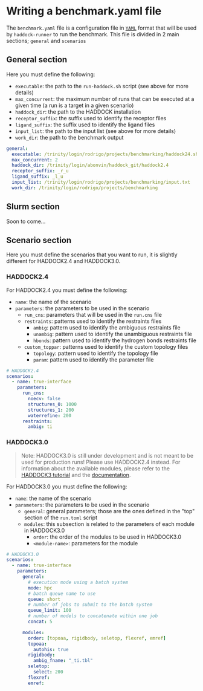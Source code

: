 # Writing a benchmark.yaml file

The `benchmark.yaml` file is a configuration file in [`YAML`](https://yaml.org/) format that will be used by `haddock-runner` to run the benchmark. This file is divided in 2 main sections; `general` and `scenarios`

## General section

Here you must define the following:

- `executable`: the path to the `run-haddock.sh` script (see above for more details)
- `max_concurrent`: the maximum number of runs that can be executed at a given time (a run is a target in a given scenario)
- `haddock_dir`: the path to the HADDOCK installation
- `receptor_suffix`: the suffix used to identify the receptor files
- `ligand_suffix`: the suffix used to identify the ligand files
- `input_list`: the path to the input list (see above for more details)
- `work_dir`: the path to the benchmark output

```yaml
general:
  executable: /trinity/login/rodrigo/projects/benchmarking/haddock24.sh
  max_concurrent: 2
  haddock_dir: /trinity/login/abonvin/haddock_git/haddock2.4
  receptor_suffix: _r_u
  ligand_suffix: _l_u
  input_list: /trinity/login/rodrigo/projects/benchmarking/input.txt
  work_dir: /trinity/login/rodrigo/projects/benchmarking
```

## Slurm section

Soon to come...

## Scenario section

Here you must define the scenarios that you want to run, it is slightly different for HADDOCK2.4 and HADDOCK3.0.

### HADDOCK2.4

For HADDOCK2.4 you must define the following:

- `name`: the name of the scenario
- `parameters`: the parameters to be used in the scenario
  - `run_cns`: parameters that will be used in the `run.cns` file
  - `restraints`: patterns used to identify the restraints files
    - `ambig`: pattern used to identify the ambiguous restraints file
    - `unambig`: pattern used to identify the unambiguous restraints file
    - `hbonds`: pattern used to identify the hydrogen bonds restraints file
  - `custom_toppar`: patterns used to identify the custom topology files
    - `topology`: pattern used to identify the topology file
    - `param`: pattern used to identify the parameter file

```yaml
# HADDOCK2.4
scenarios:
  - name: true-interface
    parameters:
      run_cns:
        noecv: false
        structures_0: 1000
        structures_1: 200
        waterrefine: 200
      restraints:
        ambig: ti
```

### HADDOCK3.0

> Note: HADDOCK3.0 is still under development and is not meant to be used for production runs! Please use HADDOCK2.4 instead.
> For information about the available modules, please refer to the [HADDOCK3 tutorial](/education/HADDOCK3/HADDOCK3-antibody-antigen/#a-brief-introduction-to-haddock3) and the [documentation](https://www.bonvinlab.org/haddock3).

For HADDOCK3.0 you must define the following:

- `name`: the name of the scenario
- `parameters`: the parameters to be used in the scenario
  - `general`: general parameters; those are the ones defined in the "top" section of the `run.toml` script
  - `modules`: this subsection is related to the parameters of each module in HADDOCK3.0
    - `order`: the order of the modules to be used in HADDOCK3.0
    - `<module-name>`: parameters for the module

```yaml
# HADDOCK3.0
scenarios:
  - name: true-interface
    parameters:
      general:
        # execution mode using a batch system
        mode: hpc
        # batch queue name to use
        queue: short
        # number of jobs to submit to the batch system
        queue_limit: 100
        # number of models to concatenate within one job
        concat: 5

      modules:
        order: [topoaa, rigidbody, seletop, flexref, emref]
        topoaa:
          autohis: true
        rigidbody:
          ambig_fname: "_ti.tbl"
        seletop:
          select: 200
        flexref:
        emref:
```
